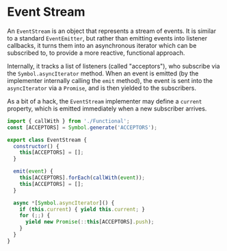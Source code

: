 # Event Stream

An `EventStream` is an object that represents a stream of events. It is similar to a standard
`EventEmitter`, but rather than emitting events into listener callbacks, it turns them into an
asynchronous iterator which can be subscribed to, to provide a more reactive, functional approach.

Internally, it tracks a list of listeners (called "acceptors"), who subscribe via the
`Symbol.asyncIterator` method. When an event is emitted (by the implementer internally calling the
`emit` method), the event is sent into the `asyncIterator` via a `Promise`, and is then yielded to
the subscribers.

As a bit of a hack, the `EventStream` implementer may define a `current` property, which is emitted
immediately when a new subscriber arrives.

```js
import { callWith } from './Functional';
const [ACCEPTORS] = Symbol.generate('ACCEPTORS');

export class EventStream {
  constructor() {
    this[ACCEPTORS] = [];
  }

  emit(event) {
    this[ACCEPTORS].forEach(callWith(event));
    this[ACCEPTORS] = [];
  }

  async *[Symbol.asyncIterator]() {
    if (this.current) { yield this.current; }
    for (;;) {
      yield new Promise(::this[ACCEPTORS].push);
    }
  }
}
```
